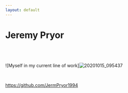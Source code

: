 ```yaml
---
layout: default
---
```


# <h1>Jeremy Pryor<h1>

<br>
  
  ![Myself in my current line of work]![20201015_095437](https://user-images.githubusercontent.com/93854592/145152342-9f4dc236-d916-4cae-810b-2444f2494560.jpg)



<br>

https://github.com/JermPryor1994

